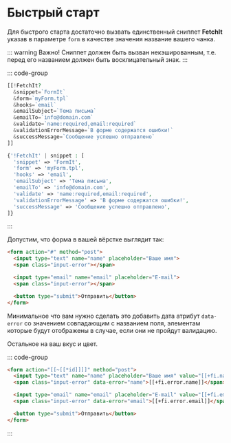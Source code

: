 # Быстрый старт

Для быстрого старта достаточно вызвать единственный сниппет **FetchIt** указав в параметре `form` в качестве значения название вашего чанка.

::: warning Важно!
Сниппет должен быть вызван некэшированным, т.е. перед его названием должен быть восклицательный знак.
:::

::: code-group

```php [MODX шаблонизатор]
[[!FetchIt?
  &snippet=`FormIt`
  &form=`myForm.tpl`
  &hooks=`email`
  &emailSubject=`Тема письма`
  &emailTo=`info@domain.com`
  &validate=`name:required,email:required`
  &validationErrorMessage=`В форме содержатся ошибки!`
  &successMessage=`Сообщение успешно отправлено`
]]
```

```php [fenom]
{'!FetchIt' | snippet : [
  'snippet' => 'FormIt',
  'form' => 'myForm.tpl',
  'hooks' => 'email',
  'emailSubject' => 'Тема письма',
  'emailTo' => 'info@domain.com',
  'validate' => 'name:required,email:required',
  'validationErrorMessage' => 'В форме содержатся ошибки!',
  'successMessage' => 'Сообщение успешно отправлено',
]}
```

:::

Допустим, что форма в вашей вёрстке выглядит так:

```html
<form action="#" method="post">
  <input type="text" name="name" placeholder="Ваше имя">
  <span class="input-error"></span>

  <input type="email" name="email" placeholder="E-mail">
  <span class="input-error"></span>

  <button type="submit">Отправить</button>
</form>
```

Минимальное что вам нужно сделать это добавить дата атрибут `data-error` со значением совпадающим с названием поля, элементам которые будут отображены в случае, если они не пройдут валидацию.

Остальное на ваш вкус и цвет.

::: code-group
```html [myForm.tpl]
<form action="[[~[[*id]]]]" method="post">
  <input type="text" name="name" placeholder="Ваше имя" value="[[+fi.name]]">
  <span class="input-error" data-error="name">[[+fi.error.name]]</span>

  <input type="email" name="email" placeholder="E-mail" value="[[+fi.email]]">
  <span class="input-error" data-error="email">[[+fi.error.email]]</span>

  <button type="submit">Отправить</button>
</form>
```
:::

<!-- <script setup>
import { inBrowser } from 'vitepress'

if (inBrowser) {
  window.addEventListener('click', (e) => {
    const el = e.target
    if (el.matches('.vp-code-group input')) {
      const allGroups = document.querySelectorAll('.vp-code-group')
      const group = el.parentElement?.parentElement
      const i = Array.from(group?.querySelectorAll('input') || []).indexOf(el)
      for (let index = 0; index < allGroups.length; index++) {
        if (allGroups[index] === group) continue
        allGroups[index].querySelectorAll('input')[i].click()
      }
    }
  })
}
</script> -->
